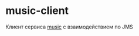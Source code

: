 # music-client

Клиент сервиса [music](https://github.com/EvgeniyMedvedev/music)
  с взаимодействием по JMS
